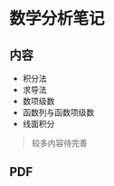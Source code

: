 # 数学分析笔记

## 内容

- 积分法
- 求导法
- 数项级数
- 函数列与函数项级数
- 线面积分

> 较多内容待完善

## PDF

<div id="ma-pdf"></div>
<style>
.pdfobject-container { height: 50rem; border: 3px solid #88304E; }
</style>
<script>
var options = {
    fallbackLink: "<p>浏览器不支持内联 pdf 显示，请打开 <a href='[url]'>这个链接</a>。</p>",
};
PDFObject.embed("Notes/MA.pdf", "#ma-pdf");
</script>